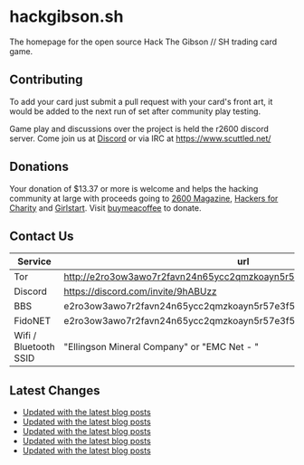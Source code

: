# hackgibson.sh
The homepage for the open source Hack The Gibson // SH trading card game.


## Contributing

To add your card just submit a pull request with your card's front art, it would be added to the next run of set after community play testing.

Game play and discussions over the project is held the r2600 discord server. Come join us at [Discord](https://discord.com/invite/9hABUzz) or via IRC at https://www.scuttled.net/


## Donations

Your donation of $13.37 or more is welcome and helps the hacking community at large with proceeds going to [2600 Magazine](https://2600.com/), [Hackers for Charity](https://hackersforcharity.org) and [Girlstart](https://girlstart.org).  Visit [buymeacoffee](https://www.buymeacoffee.com/hackgibson.sh) to donate.


## Contact Us

Service | url
-|-
Tor | http://e2ro3ow3awo7r2favn24n65ycc2qmzkoayn5r57e3f56nvjwdcgg32ad.onion
Discord | https://discord.com/invite/9hABUzz
BBS | e2ro3ow3awo7r2favn24n65ycc2qmzkoayn5r57e3f56nvjwdcgg32ad.onion:23
FidoNET | e2ro3ow3awo7r2favn24n65ycc2qmzkoayn5r57e3f56nvjwdcgg32ad.onion:24554
Wifi / Bluetooth SSID | "Ellingson Mineral Company" or "EMC Net - <fidonet address>"

## Latest Changes
<!-- BLOG-POST-LIST:START -->
- [Updated with the latest blog posts](https://github.com/DFW2600/hackgibson.sh/commit/178dffee9bdc309fc7839c23469eb5bcaaa319b7)
- [Updated with the latest blog posts](https://github.com/DFW2600/hackgibson.sh/commit/8ddfdd862c0528923536ac68c86224e02afb24c3)
- [Updated with the latest blog posts](https://github.com/DFW2600/hackgibson.sh/commit/d61c107502bd63eea4b5f7ee0a6ed25ffc9ff59f)
- [Updated with the latest blog posts](https://github.com/DFW2600/hackgibson.sh/commit/26ca915865a983373509a51a2195d6a8f196594b)
- [Updated with the latest blog posts](https://github.com/DFW2600/hackgibson.sh/commit/5bdb609efc3347a5fb80d1664505c7044cc60cde)
<!-- BLOG-POST-LIST:END -->

